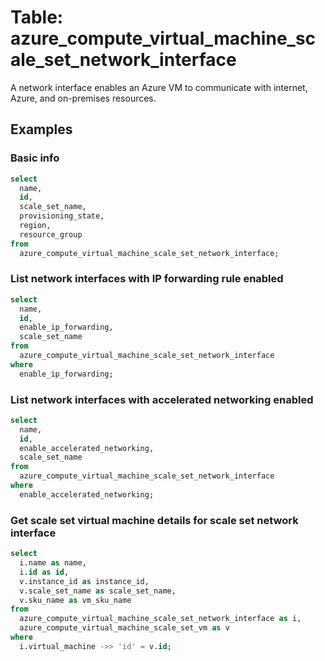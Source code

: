 # Table: azure_compute_virtual_machine_scale_set_network_interface

A network interface enables an Azure VM to communicate with internet, Azure, and on-premises resources.

## Examples

### Basic info

```sql
select
  name,
  id,
  scale_set_name,
  provisioning_state,
  region,
  resource_group
from
  azure_compute_virtual_machine_scale_set_network_interface;
```

### List network interfaces with IP forwarding rule enabled

```sql
select
  name,
  id,
  enable_ip_forwarding,
  scale_set_name
from
  azure_compute_virtual_machine_scale_set_network_interface
where
  enable_ip_forwarding;
```

### List network interfaces with accelerated networking enabled

```sql
select
  name,
  id,
  enable_accelerated_networking,
  scale_set_name
from
  azure_compute_virtual_machine_scale_set_network_interface
where
  enable_accelerated_networking;
```

### Get scale set virtual machine details for scale set network interface

```sql
select
  i.name as name,
  i.id as id,
  v.instance_id as instance_id,
  v.scale_set_name as scale_set_name,
  v.sku_name as vm_sku_name
from
  azure_compute_virtual_machine_scale_set_network_interface as i,
  azure_compute_virtual_machine_scale_set_vm as v
where
  i.virtual_machine ->> 'id' = v.id;
```
